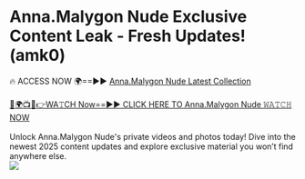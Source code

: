 # Anna.Malygon Nude Exclusive Content Leak - Fresh Updates! (amk0)

🔥 ACCESS NOW 🌍==►► <a href="https://tinyurl.com/yc657z5k" rel="nofollow">Anna.Malygon Nude Latest Collection</a>
<br><br>
[🔴🌍📺📱👉WA𝚃CH Now==►► CLICK HERE TO Anna.Malygon Nude 𝚆𝙰𝚃𝙲𝙷 NOW](https://tinyurl.com/yc657z5k)
<br><br>
Unlock Anna.Malygon Nude's private videos and photos today! Dive into the newest 2025 content updates and explore exclusive material you won’t find anywhere else.
<br>
<a href="https://tinyurl.com/yc657z5k" rel="nofollow" data-target="animated-image.originalLink"><img src="https://camo.githubusercontent.com/8a4f000d20f83aca3bf7ec5f350d767afa0574a8a352519fd8cfa583a6f93a33/68747470733a2f2f692e696d6775722e636f6d2f644a486b345a712e676966" data-canonical-src="https://i.imgur.com/dJHk4Zq.gif" style="max-width: 100%; display: inline-block;" data-target="animated-image.originalImage"></a>
<br>
